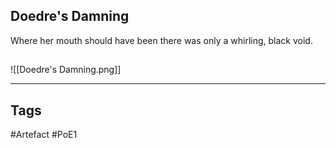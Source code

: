 ## Doedre's Damning
Where her mouth should have been there was only a whirling, black void.
##
![[Doedre's Damning.png]]

---
## Tags
#Artefact
#PoE1